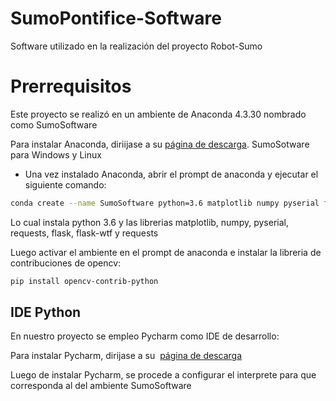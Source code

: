 # SumoPontifice-Software
Software utilizado en la realización del proyecto Robot-Sumo

# Prerrequisitos
Este proyecto se realizó en un ambiente de Anaconda 4.3.30  nombrado como SumoSoftware

Para instalar Anaconda, diriijase a su  [página de descarga](https://www.anaconda.com/download/).
SumoSotware para Windows y Linux
* Una vez instalado Anaconda, abrir el prompt de anaconda y ejecutar el siguiente comando:
```bash
conda create --name SumoSoftware python=3.6 matplotlib numpy pyserial flask flask-wtf requests

```

Lo cual instala python 3.6 y las librerias matplotlib, numpy, pyserial, requests, flask, flask-wtf y requests

Luego  activar el ambiente en el prompt de anaconda e instalar la libreria de contribuciones de opencv:
```bash
pip install opencv-contrib-python
```


## IDE Python

En nuestro proyecto se empleo Pycharm como IDE de desarrollo:

Para instalar Pycharm, dirijase a su  [página de descarga](https://www.jetbrains.com/pycharm/download/)

Luego de instalar Pycharm, se procede a configurar el interprete para que corresponda al del ambiente SumoSoftware
